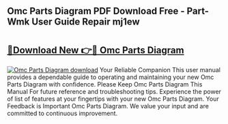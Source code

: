 ## Omc Parts Diagram PDF Download Free - Part-Wmk User Guide Repair mj1ew

# <h2><a href="http://dfokhh.blite.top/?on=Omc+Parts+Diagram">🔗Download New 👉🔴 Omc Parts Diagram</a></h2>

[![Omc Parts Diagram download](https://i.imgur.com/lujVjoI.png)](http://dfokhh.blite.top/?on=Omc+Parts+Diagram)
Your Reliable Companion This user manual provides a dependable guide to operating and maintaining your new Omc Parts Diagram with confidence. Please Keep Omc Parts Diagram This Manual For future reference and troubleshooting tips. Experience the power of list of features at your fingertips with your new Omc Parts Diagram. Your Feedback is Important Omc Parts Diagram. We value your input and are committed to continuous improvement.
